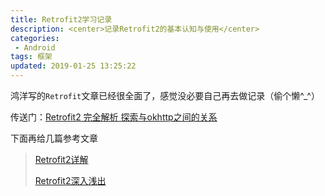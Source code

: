 ```yaml
---
title: Retrofit2学习记录
description: <center>记录Retrofit2的基本认知与使用</center>
categories:
 - Android
tags: 框架
updated: 2019-01-25 13:25:22
---
```


鸿洋写的`Retrofit`文章已经很全面了，感觉没必要自己再去做记录（偷个懒^_^）

传送门：[Retrofit2 完全解析 探索与okhttp之间的关系](<https://blog.csdn.net/lmj623565791/article/details/51304204>)

下面再给几篇参考文章

> [Retrofit2详解](<https://blog.csdn.net/qq_36699930/article/details/80564850>)
>
> [Retrofit2深入浅出](<https://www.jianshu.com/p/f2644cc784f3>)


